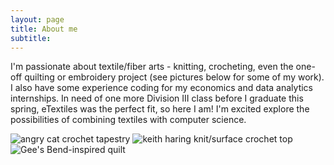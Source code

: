 ```yaml
---
layout: page
title: About me
subtitle: 
---
```


I'm passionate about textile/fiber arts - knitting, crocheting, even the one-off quilting or embroidery project (see pictures below for some of my work). I also have some experience coding for my economics and data analytics internships. In need of one more Division III class before I graduate this spring, eTextiles was the perfect fit, so here I am! I'm excited explore the possibilities of combining textiles with computer science. 

![angry cat crochet tapestry](https://zariaroller.github.io/zariaroller/assets/img/cat.jpeg)
![keith haring knit/surface crochet top](https://zariaroller.github.io/zariaroller/assets/img/keith.jpeg)
![Gee's Bend-inspired quilt](https://zariaroller.github.io/zariaroller/assets/img/quilt.jpeg)
